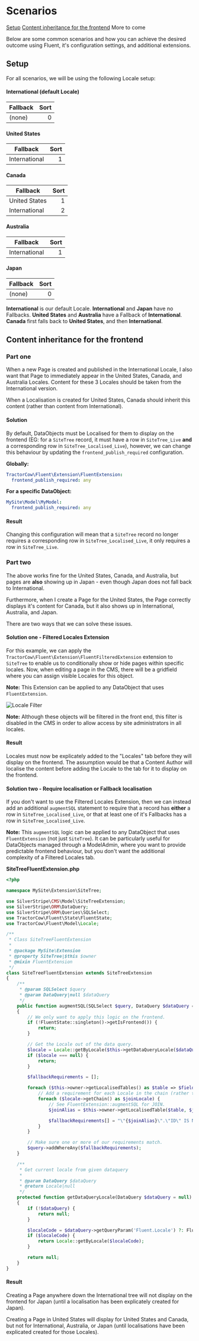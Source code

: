 # Scenarios

[Setup](#setup)
[Content inheritance for the frontend](#content-inheritance-for-the-frontend)
More to come

Below are some common scenarios and how you can achieve the desired outcome using Fluent, it's configuration settings,
 and additional extensions.

## Setup

For all scenarios, we will be using the following Locale setup:

#### International (default Locale)

| Fallback | Sort |
| --- | ---: |
| (none) | 0 |

#### United States

| Fallback | Sort |
| --- | ---: |
| International | 1 |

#### Canada

| Fallback | Sort |
| --- | ---: |
| United States | 1 |
| International | 2 |

#### Australia

| Fallback | Sort |
| --- | ---: |
| International | 1 |

#### Japan

| Fallback | Sort |
| --- | ---: |
| (none) | 0 |

**International** is our default Locale.
**International** and **Japan** have no Fallbacks.
**United States** and **Australia** have a Fallback of **International**.
**Canada** first falls back to **United States**, and then **International**.

## Content inheritance for the frontend

### Part one

When a new Page is created and published in the International Locale, I also want that Page to immediately appear in the United States, Canada, and Australia Locales. Content for these 3 Locales should be taken from the International version.

When a Localisation is created for United States, Canada should inherit this content (rather than content from International).

#### Solution

By default, DataObjects must be Localised for them to display on the frontend (EG: for a `SiteTree` record, it must have a row in `SiteTree_Live` **and** a corresponding row in `SiteTree_Localised_Live`), however, we can change this behaviour by updating the `frontend_publish_required` configuration.

**Globally:**
```yaml
TractorCow\Fluent\Extension\FluentExtension:
  frontend_publish_required: any
```

**For a specific DataObject:**
```yaml
MySite\Model\MyModel:
  frontend_publish_required: any
```

#### Result

Changing this configuration will mean that a `SiteTree` record no longer requires a corresponding row in `SiteTree_Localised_Live`, it only requires a row in `SiteTree_Live`.

### Part two

The above works fine for the United States, Canada, and Australia, but pages are **also** showing up in Japan - even though Japan does not fall back to International.

Furthermore, when I create a Page for the United States, the Page correctly displays it's content for Canada, but it also shows up in International, Australia, and Japan.

There are two ways that we can solve these issues.

#### Solution one - Filtered Locales Extension

For this example, we can apply the `TractorCow\Fluent\Extension\FluentFilteredExtension` extension to `SiteTree` to enable us to conditionally show or hide pages within specific locales. Now, when editing a page in the CMS, there will be a gridfield where you can assign visible Locales for this object.

**Note:** This Extension can be applied to any DataObject that uses `FluentExtension`.

![Locale Filter](images/locale-filter.png "Locale filter")

**Note:** Although these objects will be filtered in the front end, this filter is disabled in the CMS in order to allow access by site administrators in all locales.

#### Result

Locales must now be explicately added to the "Locales" tab before they will display on the frontend. The assumption would be that a Content Author will localise the content before adding the Locale to the tab for it to display on the frontend.

#### Solution two - Require localisation or Fallback localisation

If you don't want to use the Filtered Locales Extension, then we can instead add an additional `augmentSQL` statement to require that a record has **either** a row in `SiteTree_Localised_Live`, or that at least one of it's Fallbacks has a row in `SiteTree_Localised_Live`.

**Note:** This `augmentSQL` logic can be applied to any DataObject that uses `FluentExtension` (not just `SiteTree`). It can be particularly useful for DataObjects managed through a ModelAdmin, where you want to provide predictable frontend behaviour, but you don't want the additional complexity of a Filtered Locales tab.

**SiteTreeFluentExtension.php**
```php
<?php

namespace MySite\Extension\SiteTree;

use SilverStripe\CMS\Model\SiteTreeExtension;
use SilverStripe\ORM\DataQuery;
use SilverStripe\ORM\Queries\SQLSelect;
use TractorCow\Fluent\State\FluentState;
use TractorCow\Fluent\Model\Locale;

/**
 * Class SiteTreeFluentExtension
 *
 * @package MySite\Extension
 * @property SiteTree|$this $owner
 * @mixin FluentExtension
 */
class SiteTreeFluentExtension extends SiteTreeExtension
{
    /**
     * @param SQLSelect $query
     * @param DataQuery|null $dataQuery
     */
    public function augmentSQL(SQLSelect $query, DataQuery $dataQuery = null)
    {
        // We only want to apply this logic on the frontend.
        if (!FluentState::singleton()->getIsFrontend()) {
            return;
        }

        // Get the Locale out of the data query.
        $locale = Locale::getByLocale($this->getDataQueryLocale($dataQuery));
        if ($locale === null) {
            return;
        }

        $fallbackRequirements = [];

        foreach ($this->owner->getLocalisedTables() as $table => $fields) {
            // Add a requirement for each Locale in the chain (rather than only for the active Locale).
            foreach ($locale->getChain() as $joinLocale) {
                // See FluentExtension::augmentSQL for JOIN.
                $joinAlias = $this->owner->getLocalisedTable($table, $joinLocale->Locale);

                $fallbackRequirements[] = "\"{$joinAlias}\".\"ID\" IS NOT NULL";
            }
        }

        // Make sure one or more of our requirements match.
        $query->addWhereAny($fallbackRequirements);
    }

    /**
     * Get current locale from given dataquery
     *
     * @param DataQuery $dataQuery
     * @return Locale|null
     */
    protected function getDataQueryLocale(DataQuery $dataQuery = null)
    {
        if (!$dataQuery) {
            return null;
        }

        $localeCode = $dataQuery->getQueryParam('Fluent.Locale') ?: FluentState::singleton()->getLocale();
        if ($localeCode) {
            return Locale::getByLocale($localeCode);
        }

        return null;
    }
}
```

#### Result

Creating a Page anywhere down the International tree will not display on the frontend for Japan (until a localisation has been explicately created for Japan).

Creating a Page in United States will display for United States and Canada, but not for International, Australia, or Japan (until localisations have been explicated created for those Locales).
